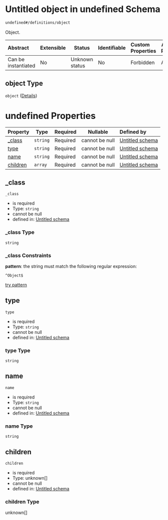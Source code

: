 # Untitled object in undefined Schema

```txt
undefined#/definitions/object
```

Object.


| Abstract            | Extensible | Status         | Identifiable | Custom Properties | Additional Properties | Access Restrictions | Defined In                                                              |
| :------------------ | ---------- | -------------- | ------------ | :---------------- | --------------------- | ------------------- | ----------------------------------------------------------------------- |
| Can be instantiated | No         | Unknown status | No           | Forbidden         | Allowed               | none                | [JTFSchema.schema.json\*](JTFSchema.schema.json "open original schema") |

## object Type

`object` ([Details](jtfschema-definitions-object.md))

# undefined Properties

| Property              | Type     | Required | Nullable       | Defined by                                                                                                                 |
| :-------------------- | -------- | -------- | -------------- | :------------------------------------------------------------------------------------------------------------------------- |
| [\_class](#_class)    | `string` | Required | cannot be null | [Untitled schema](jtfschema-definitions-object-properties-_class.md "undefined#/definitions/object/properties/\_class")    |
| [type](#type)         | `string` | Required | cannot be null | [Untitled schema](jtfschema-definitions-object-properties-type.md "undefined#/definitions/object/properties/type")         |
| [name](#name)         | `string` | Required | cannot be null | [Untitled schema](jtfschema-definitions-object-properties-name.md "undefined#/definitions/object/properties/name")         |
| [children](#children) | `array`  | Required | cannot be null | [Untitled schema](jtfschema-definitions-object-properties-children.md "undefined#/definitions/object/properties/children") |

## \_class




`_class`

-   is required
-   Type: `string`
-   cannot be null
-   defined in: [Untitled schema](jtfschema-definitions-object-properties-_class.md "undefined#/definitions/object/properties/\_class")

### \_class Type

`string`

### \_class Constraints

**pattern**: the string must match the following regular expression: 

```regexp
^Object$
```

[try pattern](https://regexr.com/?expression=%5EObject%24 "try regular expression with regexr.com")

## type




`type`

-   is required
-   Type: `string`
-   cannot be null
-   defined in: [Untitled schema](jtfschema-definitions-object-properties-type.md "undefined#/definitions/object/properties/type")

### type Type

`string`

## name




`name`

-   is required
-   Type: `string`
-   cannot be null
-   defined in: [Untitled schema](jtfschema-definitions-object-properties-name.md "undefined#/definitions/object/properties/name")

### name Type

`string`

## children




`children`

-   is required
-   Type: unknown\[]
-   cannot be null
-   defined in: [Untitled schema](jtfschema-definitions-object-properties-children.md "undefined#/definitions/object/properties/children")

### children Type

unknown\[]
